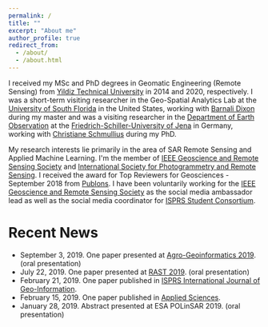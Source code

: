 ```yaml
---
permalink: /
title: ""
excerpt: "About me"
author_profile: true
redirect_from: 
  - /about/
  - /about.html
---
```




I  received my MSc and PhD degrees in Geomatic Engineering (Remote Sensing) from [Yildiz Technical University](https://bit.ly/38VCpb7) in 2014 and 2020, respectively. I was a short-term visiting researcher in the Geo-Spatial Analytics Lab at the [University of South Florida](www.usfsp.edu) in the United States, working with [Barnali Dixon](https://bit.ly/2x54xLW) during my master and was a visiting researcher in the [Department of Earth Observation](https://bit.ly/3acKpWA) at the [Friedrich-Schiller-University of Jena](https://bit.ly/2x9ayaw) in Germany, working with [Christiane Schmullius](https://bit.ly/2vutNKX) during my PhD. 
 
My research interests lie primarily in the area of SAR Remote Sensing and Applied Machine Learning. I'm the member of [IEEE Geoscience and Remote Sensing Society](http://www.grss-ieee.org/) and [International Society for Photogrammetry and Remote Sensing](https://www.isprs.org/). I received the award for Top Reviewers for Geosciences - September 2018 from [Publons](https://publons.com/researcher/1175331/mustafa-ustuner/). I have been voluntarily working for the [IEEE Geoscience and Remote Sensing Society](http://www.grss-ieee.org/) as the social media ambassador lead as well as the social media coordinator for [ISPRS Student Consortium](http://sc.isprs.org/home.html).



# Recent News
* September 3, 2019. One paper presented at [Agro-Geoinformatics 2019](https://ieeexplore.ieee.org/abstract/document/8820698). (oral presentation) 
* July 22, 2019. One paper presented at [RAST 2019](https://ieeexplore.ieee.org/document/8767819). (oral presentation)
* February 21, 2019. One paper published in [ISPRS International Journal of Geo-Information](https://www.mdpi.com/2220-9964/8/2/97).
* February 15, 2019. One paper published in [Applied Sciences](https://www.mdpi.com/2076-3417/9/4/655).
* January 28, 2019. Abstract presented at ESA POLinSAR 2019. (oral presentation)
